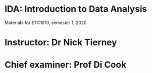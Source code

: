 # IDA: Introduction to Data Analysis

<!-- badges: start -->
<!-- badges: end -->

Materials for ETC1010, semester 1, 2020

# Instructor: Dr Nick Tierney
# Chief examiner: Prof Di Cook
